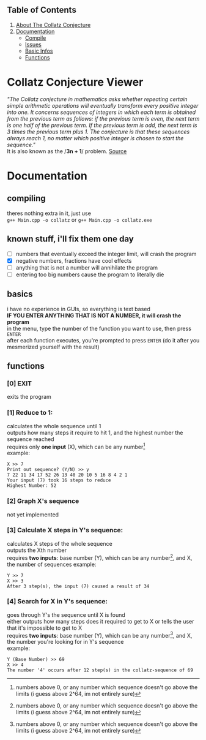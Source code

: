 ## Table of Contents
1. [About The Collatz Conjecture](https://github.com/Gvwyn/collatz-conjecture-viewer#)
2. [Documentation](https://github.com/Gvwyn/collatz-conjecture-viewer#documentation)
     - [Compile](https://github.com/Gvwyn/collatz-conjecture-viewer#compiling)
     - [Issues](https://github.com/Gvwyn/collatz-conjecture-viewer#known-stuff-ill-fix-them-one-day)
     - [Basic Infos](https://github.com/Gvwyn/collatz-conjecture-viewer#basics)
     - [Functions](https://github.com/Gvwyn/collatz-conjecture-viewer#functions)

# Collatz Conjecture Viewer
*"The Collatz conjecture in mathematics asks whether repeating certain simple arithmetic operations will eventually transform every positive integer into one.
It concerns sequences of integers in which each term is obtained from the previous term as follows: if the previous term is even, the next term is one half
of the previous term. If the previous term is odd, the next term is 3 times the previous term plus 1. The conjecture is that these sequences always reach 1,
no matter which positive integer is chosen to start the sequence."*  
It is also known as the /**3n + 1**/ problem. [Source](https://en.wikipedia.org/wiki/Collatz_conjecture)  
  
# Documentation
## compiling
theres nothing extra in it, just use  
`g++ Main.cpp -o collatz` or `g++ Main.cpp -o collatz.exe`
## known stuff, i'll fix them one day
- [ ] numbers that eventually exceed the integer limit, will crash the program  
- [x] negative numbers, fractions have cool effects
- [ ] anything that is not a number will annihilate the program 
- [ ] entering too big numbers cause the program to literally die

## basics
i have no experience in GUIs, so everything is text based  
**IF YOU ENTER ANYTHING THAT IS NOT A NUMBER, it will crash the program**  
in the menu, type the number of the function you want to use, then press `ENTER`  
after each function executes, you're prompted to press `ENTER` (do it after you mesmerized yourself with the result)


## functions
### **[0] EXIT**  
exits the program
### **[1] Reduce to 1:**  
calculates the whole sequence until 1  
outputs how many steps it require to hit 1, and the highest number the sequence reached  
requires only **one input** (X), which can be any number[^0]  
example:
```
X >> 7
Print out sequence? (Y/N) >> y
7 22 11 34 17 52 26 13 40 20 10 5 16 8 4 2 1  
Your input (7) took 16 steps to reduce
Highest Number: 52
```
### **[2] Graph X's sequence**
not yet implemented
### **[3] Calculate X steps in Y's sequence:**  
calculates X steps of the whole sequence  
outputs the Xth number  
requires **two inputs**: base number (Y), which can be any number[^0], and X, the number of sequences
example:
```
Y >> 7
X >> 3
After 3 step(s), the input (7) caused a result of 34
```
### **[4] Search for X in Y's sequence:**  
goes through Y's the sequence until X is found   
either outputs how many steps does it required to get to X or tells the user that it's impossible to get to X  
requires **two inputs**: base number (Y), which can be any number[^0], and X, the number you're looking for in Y's sequence  
example:
```
Y (Base Number) >> 69
X >> 4
The number '4' occurs after 12 step(s) in the collatz-sequence of 69
```
[^0]: numbers above 0, or any number which sequence doesn't go above the limits (i guess above 2^64, im not entirely sure)
